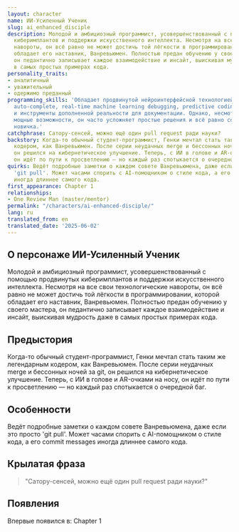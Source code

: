```yaml
---
layout: character
name: ИИ-Усиленный Ученик
slug: ai_enhanced_disciple
description: Молодой и амбициозный программист, усовершенствованный с помощью продвинутых
  киберимплантов и поддержки искусственного интеллекта. Несмотря на все свои технологические
  навороты, он всё равно не может достичь той лёгкости в программировании, которой
  обладает его наставник, Ванревьюмен. Полностью предан обучению у своего мастера,
  он педантично записывает каждое взаимодействие и инсайт, выискивая мудрость даже
  в самых простых примерах кода.
personality_traits:
- аналитичный
- уважительный
- одержимо преданный
programming_skills: 'Обладает продвинутой нейроинтерфейсной технологией: AI-assisted
  auto-complete, real-time machine learning debugging, predictive coding algorithms
  и инструменты дополненной реальности для документации. Однако, несмотря на все эти
  мощные возможности, он часто усложняет простые решения и всё равно совершает ошибки
  новичка.'
catchphrase: Сатору-сенсей, можно ещё один pull request ради науки?
backstory: Когда-то обычный студент-программист, Генки мечтал стать таким же легендарным
  кодером, как Ванревьюмен. После серии неудачных merge и бессонных ночей за git,
  он решился на кибернетическое улучшение. Теперь, с ИИ в голове и AR-очками на носу,
  он идёт по пути к просветлению — но каждый раз спотыкается о очередной баг.
quirks: Ведёт подробные заметки о каждом совете Ванревьюмена, даже если это просто
  'git pull'. Может часами спорить с AI-помощником о стиле кода, а его commit messages
  иногда длиннее самого кода.
first_appearance: Chapter 1
relationships:
- One Review Man (master/mentor)
permalink: "/characters/ai-enhanced-disciple/"
lang: ru
translated_from: en
translated_date: '2025-06-02'
---
```


## О персонаже ИИ-Усиленный Ученик

Молодой и амбициозный программист, усовершенствованный с помощью продвинутых киберимплантов и поддержки искусственного интеллекта. Несмотря на все свои технологические навороты, он всё равно не может достичь той лёгкости в программировании, которой обладает его наставник, Ванревьюмен. Полностью предан обучению у своего мастера, он педантично записывает каждое взаимодействие и инсайт, выискивая мудрость даже в самых простых примерах кода.

## Предыстория

Когда-то обычный студент-программист, Генки мечтал стать таким же легендарным кодером, как Ванревьюмен. После серии неудачных merge и бессонных ночей за git, он решился на кибернетическое улучшение. Теперь, с ИИ в голове и AR-очками на носу, он идёт по пути к просветлению — но каждый раз спотыкается о очередной баг.

## Особенности

Ведёт подробные заметки о каждом совете Ванревьюмена, даже если это просто 'git pull'. Может часами спорить с AI-помощником о стиле кода, а его commit messages иногда длиннее самого кода.

## Крылатая фраза

> "Сатору-сенсей, можно ещё один pull request ради науки?"

## Появления

Впервые появился в: Chapter 1

<!-- Chapter appearances will be tracked automatically -->
